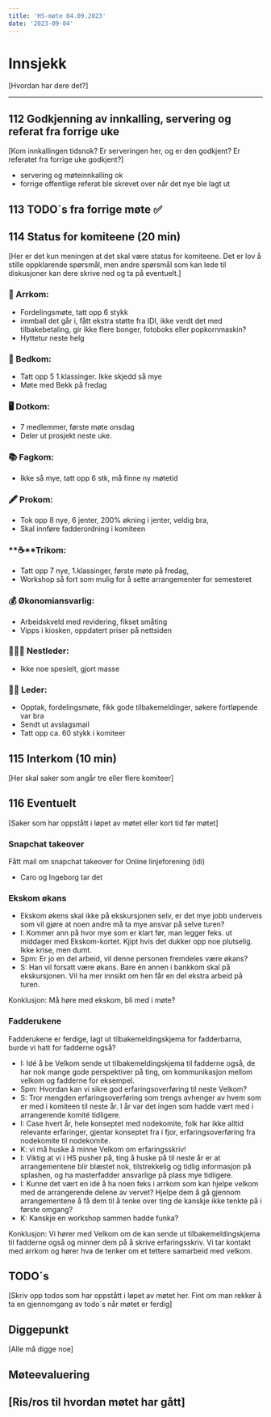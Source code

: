 ```yaml
---
title: 'HS-møte 04.09.2023'
date: '2023-09-04'
---
```


# Innsjekk

[Hvordan har dere det?]

---

## 112 Godkjenning av innkalling, servering og referat fra forrige uke

[Kom innkallingen tidsnok? Er serveringen her, og er den godkjent? Er referatet fra forrige uke godkjent?]

- servering og møteinnkalling ok
- forrige offentlige referat ble skrevet over når det nye ble lagt ut

## 113 TODO´s fra forrige møte **✅**

## 114 Status for komiteene (20 min)

[Her er det kun meningen at det skal være status for komiteene. Det er lov å stille oppklarende spørsmål, men andre spørsmål som kan lede til diskusjoner kan dere skrive ned og ta på eventuelt.]

### **🎉** Arrkom:

- Fordelingsmøte, tatt opp 6 stykk
- immball det går i, fått ekstra støtte fra IDI, ikke verdt det med tilbakebetaling, gir ikke flere bonger, fotoboks eller popkornmaskin?
- Hyttetur neste helg

### **👔** Bedkom:

- Tatt opp 5 1.klassinger. Ikke skjedd så mye
- Møte med Bekk på fredag

### **🖥️** Dotkom:

- 7 medlemmer, første møte onsdag
- Deler ut prosjekt neste uke.

### **📚** Fagkom:

- Ikke så mye, tatt opp 6 stk, må finne ny møtetid

### **🖋️** Prokom:

- Tok opp 8 nye, 6 jenter, 200% økning i jenter, veldig bra,
- Skal innføre fadderordning i komiteen

### **☕**Trikom:

- Tatt opp 7 nye, 1.klassinger, første møte på fredag,
- Workshop så fort som mulig for å sette arrangementer for semesteret

### **💰** Økonomiansvarlig:

- Arbeidskveld med revidering, fikset småting
- Vipps i kiosken, oppdatert priser på nettsiden

### 👩🏻‍🦰 Nestleder:

- Ikke noe spesielt, gjort masse

### 👩🏾 Leder:

- Opptak, fordelingsmøte, fikk gode tilbakemeldinger, søkere fortløpende var bra
- Sendt ut avslagsmail
- Tatt opp ca. 60 stykk i komiteer

## 115 Interkom (10 min)

[Her skal saker som angår tre eller flere komiteer]

## 116 Eventuelt

[Saker som har oppstått i løpet av møtet eller kort tid før møtet]

### Snapchat takeover

Fått mail om snapchat takeover for Online linjeforening (idi)

- Caro og Ingeborg tar det

### Ekskom økans

- Ekskom økens skal ikke på ekskursjonen selv, er det mye jobb underveis som vil gjøre at noen andre må ta mye ansvar på selve turen?
- I: Kommer ann på hvor mye som er klart før, man legger feks. ut middager med Ekskom-kortet. Kjipt hvis det dukker opp noe plutselig. Ikke krise, men dumt.
- Spm: Er jo en del arbeid, vil denne personen fremdeles være økans?
- S: Han vil forsatt være økans. Bare én annen i bankkom skal på ekskursjonen. Vil ha mer innsikt om hen får en del ekstra arbeid på turen.

Konklusjon: Må høre med ekskom, bli med i møte?

### Fadderukene

Fadderukene er ferdige, lagt ut tilbakemeldingskjema for fadderbarna, burde vi hatt for fadderne også?

- I: Idé å be Velkom sende ut tilbakemeldingskjema til fadderne også, de har nok mange gode perspektiver på ting, om kommunikasjon mellom velkom og fadderne for eksempel.
- Spm: Hvordan kan vi sikre god erfaringsoverføring til neste Velkom?
- S: Tror mengden erfaringsoverføring som trengs avhenger av hvem som er med i komiteen til neste år. I år var det ingen som hadde vært med i arrangerende komité tidligere.
- I: Case hvert år, hele konseptet med nodekomite, folk har ikke alltid relevante erfaringer, gjentar konseptet fra i fjor, erfaringsoverføring fra nodekomite til nodekomite.
- K: vi må huske å minne Velkom om erfaringsskriv!
- I: Viktig at vi i HS pusher på, ting å huske på til neste år er at arrangementene blir blæstet nok, tilstrekkelig og tidlig informasjon på splashen, og ha masterfadder ansvarlige på plass mye tidligere.
- I: Kunne det vært en idé å ha noen feks i arrkom som kan hjelpe velkom med de arrangerende delene av vervet? Hjelpe dem å gå gjennom arrangementene å få dem til å tenke over ting de kanskje ikke tenkte på i første omgang?
- K: Kanskje en workshop sammen hadde funka?

Konklusjon: Vi hører med Velkom om de kan sende ut tilbakemeldingskjema til fadderne også og minner dem på å skrive erfaringsskriv. Vi tar kontakt med arrkom og hører hva de tenker om et tettere samarbeid med velkom.

## TODO´s

[Skriv opp todos som har oppstått i løpet av møtet her. Fint om man rekker å ta en gjennomgang av todo´s når møtet er ferdig]

## Diggepunkt

[Alle må digge noe]

## Møteevaluering

## [Ris/ros til hvordan møtet har gått]
